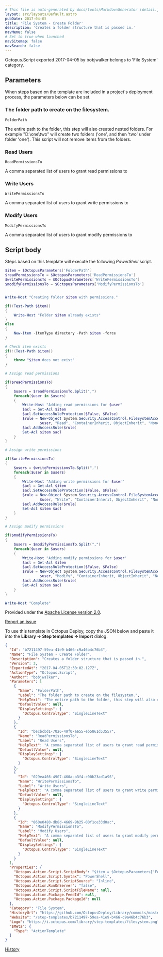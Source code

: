 ```yaml
---
# This file is auto-generated by docs/tools/MarkdownGenerator (detail.js)
layout: src/layouts/Default.astro
pubDate: 2017-04-05
title: 'File System - Create Folder'
description: 'Creates a folder structure that is passed in.'
navMenu: false
# Set to true when launched
navSitemap: false
navSearch: false
---
```


Octopus.Script exported 2017-04-05 by bobjwalker belongs to 'File System' category.

## Parameters

When steps based on the template are included in a project's deployment process, the parameters below can be set.


<div class="param">

### The folder path to create on the filesystem.

`FolderPath`

The entire path to the folder, this step will also created nested folders.  For example "D:\one\two" will create two folders ('one', and then 'two' under folder 'one').  This script will not remove items from the folders.

</div>
        
<div class="param">

### Read Users

`ReadPermissionsTo`

A comma separated list of users to grant read permissions to

</div>
        
<div class="param">

### Write Users

`WritePermissionsTo`

A comma separated list of users to grant write permissions to

</div>
        
<div class="param">

### Modify Users

`ModifyPermissionsTo`

A comma separated list of users to grant modify permissions to

</div>
        

## Script body

Steps based on this template will execute the following *PowerShell* script.

```powershell
$item = $OctopusParameters['FolderPath']
$readPermissionsTo = $OctopusParameters['ReadPermissionsTo']
$writePermissionsTo = $OctopusParameters['WritePermissionsTo']
$modifyPermissionsTo = $OctopusParameters['ModifyPermissionsTo']


Write-Host "Creating folder $item with permissions."

if((Test-Path $item))
{
    Write-Host "Folder $item already exists"
}
else
{
    New-Item -ItemType directory -Path $item -force
}

# Check item exists
if(!(Test-Path $item))
{
    throw "$item does not exist"
}

# Assign read permissions

if($readPermissionsTo)
{
    $users = $readPermissionsTo.Split(",")
    foreach($user in $users)
    {
        Write-Host "Adding read permissions for $user"
        $acl = Get-Acl $item
        $acl.SetAccessRuleProtection($False, $False)
        $rule = New-Object System.Security.AccessControl.FileSystemAccessRule(
                $user, "Read", "ContainerInherit, ObjectInherit", "None", "Allow")
        $acl.AddAccessRule($rule)
        Set-Acl $item $acl
    }
}

# Assign write permissions

if($writePermissionsTo)
{
    $users = $writePermissionsTo.Split(",")
    foreach($user in $users)
    {
        Write-Host "Adding write permissions for $user"
        $acl = Get-Acl $item
        $acl.SetAccessRuleProtection($False, $False)
        $rule = New-Object System.Security.AccessControl.FileSystemAccessRule(
                $user, "Write", "ContainerInherit, ObjectInherit", "None", "Allow")
        $acl.AddAccessRule($rule)
        Set-Acl $item $acl
    }
}

# Assign modify permissions

if($modifyPermissionsTo)
{
    $users = $modifyPermissionsTo.Split(",")
    foreach($user in $users)
    {
        Write-Host "Adding modify permissions for $user"
        $acl = Get-Acl $item
        $acl.SetAccessRuleProtection($False, $False)
        $rule = New-Object System.Security.AccessControl.FileSystemAccessRule(
                $user, "Modify", "ContainerInherit, ObjectInherit", "None", "Allow")
        $acl.AddAccessRule($rule)
        Set-Acl $item $acl
    }
}

Write-Host "Complete"
```

Provided under the [Apache License version 2.0](https://github.com/OctopusDeploy/Library/blob/master/LICENSE.txt).

[Report an issue](https://github.com/OctopusDeploy/Library/issues/new?assignees=&labels=&projects=&template=bug-report.yml&title=Issue%20with%20File%20System%20-%20Create%20Folder&step-template=File%20System%20-%20Create%20Folder)

<div class="get-json">

To use this template in Octopus Deploy, copy the JSON below and paste it into the **Library → Step templates → Import** dialog.

```json
{
  "Id": "b7211497-59ea-41e9-b466-c9a46b4c76b3",
  "Name": "File System - Create Folder",
  "Description": "Creates a folder structure that is passed in.",
  "Version": 3,
  "ExportedAt": "2017-04-05T12:30:02.127Z",
  "ActionType": "Octopus.Script",
  "Author": "bobjwalker",
  "Parameters": [
    {
      "Name": "FolderPath",
      "Label": "The folder path to create on the filesystem.",
      "HelpText": "The entire path to the folder, this step will also created nested folders.  For example \"D:\\one\\two\" will create two folders ('one', and then 'two' under folder 'one').  This script will not remove items from the folders.",
      "DefaultValue": null,
      "DisplaySettings": {
        "Octopus.ControlType": "SingleLineText"
      }
    },
    {
      "Id": "becbcbd1-7026-40f0-a655-eb5861d53557",
      "Name": "ReadPermissionsTo",
      "Label": "Read Users",
      "HelpText": "A comma separated list of users to grant read permissions to",
      "DefaultValue": null,
      "DisplaySettings": {
        "Octopus.ControlType": "SingleLineText"
      }
    },
    {
      "Id": "029ea466-4907-460a-a3f4-c00b23ad1a96",
      "Name": "WritePermissionsTo",
      "Label": "Write Users",
      "HelpText": "A comma separated list of users to grant write permissions to",
      "DefaultValue": null,
      "DisplaySettings": {
        "Octopus.ControlType": "SingleLineText"
      }
    },
    {
      "Id": "860e0480-db8d-4669-9b25-00f1ce33d0ac",
      "Name": "ModifyPermissionsTo",
      "Label": "Modify Users",
      "HelpText": "A comma separated list of users to grant modify permissions to",
      "DefaultValue": null,
      "DisplaySettings": {
        "Octopus.ControlType": "SingleLineText"
      }
    }
  ],
  "Properties": {
    "Octopus.Action.Script.ScriptBody": "$item = $OctopusParameters['FolderPath']\n$readPermissionsTo = $OctopusParameters['ReadPermissionsTo']\n$writePermissionsTo = $OctopusParameters['WritePermissionsTo']\n$modifyPermissionsTo = $OctopusParameters['ModifyPermissionsTo']\n\n\nWrite-Host \"Creating folder $item with permissions.\"\n\nif((Test-Path $item))\n{\n    Write-Host \"Folder $item already exists\"\n}\nelse\n{\n    New-Item -ItemType directory -Path $item -force\n}\n\n# Check item exists\nif(!(Test-Path $item))\n{\n    throw \"$item does not exist\"\n}\n\n# Assign read permissions\n\nif($readPermissionsTo)\n{\n    $users = $readPermissionsTo.Split(\",\")\n    foreach($user in $users)\n    {\n        Write-Host \"Adding read permissions for $user\"\n        $acl = Get-Acl $item\n        $acl.SetAccessRuleProtection($False, $False)\n        $rule = New-Object System.Security.AccessControl.FileSystemAccessRule(\n                $user, \"Read\", \"ContainerInherit, ObjectInherit\", \"None\", \"Allow\")\n        $acl.AddAccessRule($rule)\n        Set-Acl $item $acl\n    }\n}\n\n# Assign write permissions\n\nif($writePermissionsTo)\n{\n    $users = $writePermissionsTo.Split(\",\")\n    foreach($user in $users)\n    {\n        Write-Host \"Adding write permissions for $user\"\n        $acl = Get-Acl $item\n        $acl.SetAccessRuleProtection($False, $False)\n        $rule = New-Object System.Security.AccessControl.FileSystemAccessRule(\n                $user, \"Write\", \"ContainerInherit, ObjectInherit\", \"None\", \"Allow\")\n        $acl.AddAccessRule($rule)\n        Set-Acl $item $acl\n    }\n}\n\n# Assign modify permissions\n\nif($modifyPermissionsTo)\n{\n    $users = $modifyPermissionsTo.Split(\",\")\n    foreach($user in $users)\n    {\n        Write-Host \"Adding modify permissions for $user\"\n        $acl = Get-Acl $item\n        $acl.SetAccessRuleProtection($False, $False)\n        $rule = New-Object System.Security.AccessControl.FileSystemAccessRule(\n                $user, \"Modify\", \"ContainerInherit, ObjectInherit\", \"None\", \"Allow\")\n        $acl.AddAccessRule($rule)\n        Set-Acl $item $acl\n    }\n}\n\nWrite-Host \"Complete\"",
    "Octopus.Action.Script.Syntax": "PowerShell",
    "Octopus.Action.Script.ScriptSource": "Inline",
    "Octopus.Action.RunOnServer": "false",
    "Octopus.Action.Script.ScriptFileName": null,
    "Octopus.Action.Package.FeedId": null,
    "Octopus.Action.Package.PackageId": null
  },
  "Category": "File System",
  "HistoryUrl": "https://github.com/OctopusDeploy/Library/commits/master/step-templates//opt/buildagent/work/75443764cd38076d/step-templates/file-system-create-folder.json",
  "Website": "/step-templates/b7211497-59ea-41e9-b466-c9a46b4c76b3",
  "Logo": "https://i.octopus.com/library/step-templates/filesystem.png",
  "$Meta": {
    "Type": "ActionTemplate"
  }
}
```

[History](https://github.com/OctopusDeploy/Library/commits/master/step-templates/https://github.com/OctopusDeploy/Library/commits/master/step-templates//opt/buildagent/work/75443764cd38076d/step-templates/file-system-create-folder.json)

</div>
